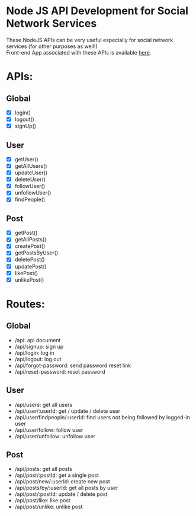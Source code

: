 # Node JS API Development for Social Network Services 

These NodeJS APIs can be very useful especially for social network services (for other purposes as well!)
<br/>
Front-end App associated with these APIs is available [here](https://github.com/hbjORbj/sns-frontend).

# APIs:

## Global
- [x] login()
- [x] logout()
- [x] signUp()
  
## User
- [x] getUser()
- [x] getAllUsers()
- [x] updateUser()
- [x] deleteUser()
- [x] followUser()
- [x] unfollowUser()
- [x] findPeople() 
  
## Post
- [x] getPost()
- [x] getAllPosts()
- [x] createPost()
- [x] getPostsByUser()
- [x] deletePost()
- [x] updatePost()
- [x] likePost()
- [x] unlikePost()

# Routes:

## Global
- /api: api document
- /api/signup: sign up
- /api/login: log in
- /api/logout: log out
- /api/forgot-password: send password reset link
- /api/reset-password: reset password

## User
- /api/users: get all users
- /api/user/:userId: get / update / delete user
- /api/user/findpeople/:userId: find users not being followed by logged-in user
- /api/user/follow: follow user
- /api/user/unfollow: unfollow user

## Post  
- /api/posts: get all posts
- /api/post/:postId: get a single post
- /api/post/new/:userId: create new post
- /api/posts/by/:userId: get all posts by user
- /api/post/:postId: update / delete post
- /api/post/like: like post
- /api/post/unlike: unlike post

